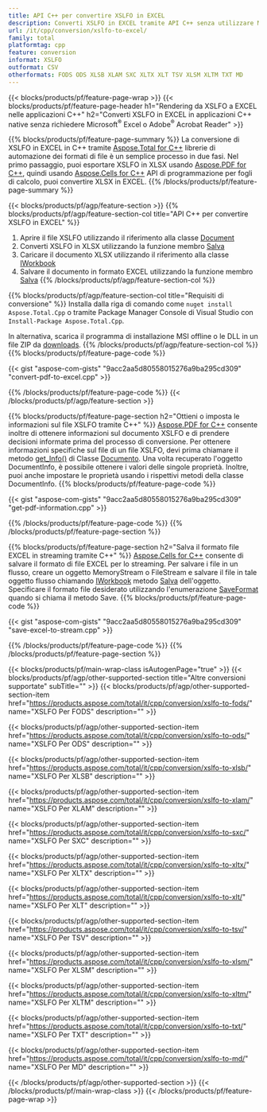 ```yaml
---
title: API C++ per convertire XSLFO in EXCEL
description: Converti XSLFO in EXCEL tramite API C++ senza utilizzare Microsoft Excel o Adobe Reader
url: /it/cpp/conversion/xslfo-to-excel/
family: total
platformtag: cpp
feature: conversion
informat: XSLFO
outformat: CSV
otherformats: FODS ODS XLSB XLAM SXC XLTX XLT TSV XLSM XLTM TXT MD
---
```

{{< blocks/products/pf/feature-page-wrap >}}
{{< blocks/products/pf/feature-page-header h1="Rendering da XSLFO a EXCEL nelle applicazioni C++" h2="Converti XSLFO in EXCEL in applicazioni C++ native senza richiedere Microsoft<sup>&reg;</sup> Excel o Adobe<sup>&reg;</sup> Acrobat Reader" >}}

{{% blocks/products/pf/feature-page-summary %}}
La conversione di XSLFO in EXCEL in C++ tramite [Aspose.Total for C++](https://products.aspose.com/total/cpp/) librerie di automazione dei formati di file è un semplice processo in due fasi. Nel primo passaggio, puoi esportare XSLFO in XLSX usando [Aspose.PDF for C++](https://products.aspose.com/pdf/cpp/), quindi usando [Aspose.Cells for C++]( https://products.aspose.com/cells/cpp/) API di programmazione per fogli di calcolo, puoi convertire XLSX in EXCEL. 
{{% /blocks/products/pf/feature-page-summary  %}}

{{< blocks/products/pf/agp/feature-section >}}
{{% blocks/products/pf/agp/feature-section-col title="API C++ per convertire XSLFO in EXCEL" %}}
1. Aprire il file XSLFO utilizzando il riferimento alla classe [Document](https://reference.aspose.com/pdf/cpp/class/aspose.pdf.document)
2. Converti XSLFO in XLSX utilizzando la funzione membro [Salva](https://reference.aspose.com/pdf/cpp/class/aspose.pdf.document#a6383c010776212483f51cc41235924db)
3. Caricare il documento XLSX utilizzando il riferimento alla classe [IWorkbook](https://reference.aspose.com/cells/cpp/class/aspose.cells.i_workbook)
4. Salvare il documento in formato EXCEL utilizzando la funzione membro [Salva](https://reference.aspose.com/cells/cpp/class/aspose.cells.i_workbook#a9460f52a2dec8f4bf623a4905167d997)
{{% /blocks/products/pf/agp/feature-section-col %}}

{{% blocks/products/pf/agp/feature-section-col title="Requisiti di conversione" %}}
Installa dalla riga di comando come ```nuget install Aspose.Total.Cpp``` o tramite Package Manager Console di Visual Studio con ```Install-Package Aspose.Total.Cpp```.

In alternativa, scarica il programma di installazione MSI offline o le DLL in un file ZIP da [downloads](https://downloads.aspose.com/total/cpp).
{{% /blocks/products/pf/agp/feature-section-col %}}
{{% blocks/products/pf/feature-page-code %}}

{{< gist "aspose-com-gists" "9acc2aa5d80558015276a9ba295cd309" "convert-pdf-to-excel.cpp" >}}


{{% /blocks/products/pf/feature-page-code %}}
{{< /blocks/products/pf/agp/feature-section >}}

{{% blocks/products/pf/feature-page-section  h2="Ottieni o imposta le informazioni sul file XSLFO tramite C++" %}}
[Aspose.PDF for C++](https://products.aspose.com/pdf/cpp/) consente inoltre di ottenere informazioni sul documento XSLFO e di prendere decisioni informate prima del processo di conversione. Per ottenere informazioni specifiche sul file di un file XSLFO, devi prima chiamare il metodo [get_Info()](https://reference.aspose.com/pdf/cpp/class/aspose.pdf.document#ae7a6ba620499ffa0dbaa5c813ee96c4a) di Classe [Documento](https://reference.aspose.com/pdf/cpp/class/aspose.pdf.document). Una volta recuperato l'oggetto DocumentInfo, è possibile ottenere i valori delle singole proprietà. Inoltre, puoi anche impostare le proprietà usando i rispettivi metodi della classe DocumentInfo.
{{% blocks/products/pf/feature-page-code %}}

{{< gist "aspose-com-gists" "9acc2aa5d80558015276a9ba295cd309" "get-pdf-information.cpp" >}}
{{% /blocks/products/pf/feature-page-code  %}}
{{% /blocks/products/pf/feature-page-section %}}

{{% blocks/products/pf/feature-page-section  h2="Salva il formato file EXCEL in streaming tramite C++" %}}
[Aspose.Cells for C++](https://products.aspose.com/cells/net/) consente di salvare il formato di file EXCEL per lo streaming. Per salvare i file in un flusso, creare un oggetto MemoryStream o FileStream e salvare il file in tale oggetto flusso chiamando [IWorkbook](https://reference.aspose.com/cells/cpp/class/aspose.cells.i_workbook) metodo [Salva](https://reference.aspose.com/cells/cpp/class/aspose.cells.i_workbook#a77072cfb929787df9ad1f38b02f58349) dell'oggetto. Specificare il formato file desiderato utilizzando l'enumerazione [SaveFormat](https://reference.aspose.com/cells/cpp/namespace/aspose.cells#a11cae527e4e68f1adcac8f47ea64481a) quando si chiama il metodo Save.
{{% blocks/products/pf/feature-page-code %}}

{{< gist "aspose-com-gists" "9acc2aa5d80558015276a9ba295cd309" "save-excel-to-stream.cpp" >}}
{{% /blocks/products/pf/feature-page-code  %}}
{{% /blocks/products/pf/feature-page-section %}}

{{< blocks/products/pf/main-wrap-class isAutogenPage="true" >}}
{{< blocks/products/pf/agp/other-supported-section title="Altre conversioni supportate" subTitle="" >}}
{{< blocks/products/pf/agp/other-supported-section-item href="https://products.aspose.com/total/it/cpp/conversion/xslfo-to-fods/" name="XSLFO Per FODS" description="" >}}

{{< blocks/products/pf/agp/other-supported-section-item href="https://products.aspose.com/total/it/cpp/conversion/xslfo-to-ods/" name="XSLFO Per ODS" description="" >}}

{{< blocks/products/pf/agp/other-supported-section-item href="https://products.aspose.com/total/it/cpp/conversion/xslfo-to-xlsb/" name="XSLFO Per XLSB" description="" >}}

{{< blocks/products/pf/agp/other-supported-section-item href="https://products.aspose.com/total/it/cpp/conversion/xslfo-to-xlam/" name="XSLFO Per XLAM" description="" >}}

{{< blocks/products/pf/agp/other-supported-section-item href="https://products.aspose.com/total/it/cpp/conversion/xslfo-to-sxc/" name="XSLFO Per SXC" description="" >}}

{{< blocks/products/pf/agp/other-supported-section-item href="https://products.aspose.com/total/it/cpp/conversion/xslfo-to-xltx/" name="XSLFO Per XLTX" description="" >}}

{{< blocks/products/pf/agp/other-supported-section-item href="https://products.aspose.com/total/it/cpp/conversion/xslfo-to-xlt/" name="XSLFO Per XLT" description="" >}}

{{< blocks/products/pf/agp/other-supported-section-item href="https://products.aspose.com/total/it/cpp/conversion/xslfo-to-tsv/" name="XSLFO Per TSV" description="" >}}

{{< blocks/products/pf/agp/other-supported-section-item href="https://products.aspose.com/total/it/cpp/conversion/xslfo-to-xlsm/" name="XSLFO Per XLSM" description="" >}}

{{< blocks/products/pf/agp/other-supported-section-item href="https://products.aspose.com/total/it/cpp/conversion/xslfo-to-xltm/" name="XSLFO Per XLTM" description="" >}}

{{< blocks/products/pf/agp/other-supported-section-item href="https://products.aspose.com/total/it/cpp/conversion/xslfo-to-txt/" name="XSLFO Per TXT" description="" >}}

{{< blocks/products/pf/agp/other-supported-section-item href="https://products.aspose.com/total/it/cpp/conversion/xslfo-to-md/" name="XSLFO Per MD" description="" >}}


{{< /blocks/products/pf/agp/other-supported-section >}}
{{< /blocks/products/pf/main-wrap-class >}}
{{< /blocks/products/pf/feature-page-wrap >}}